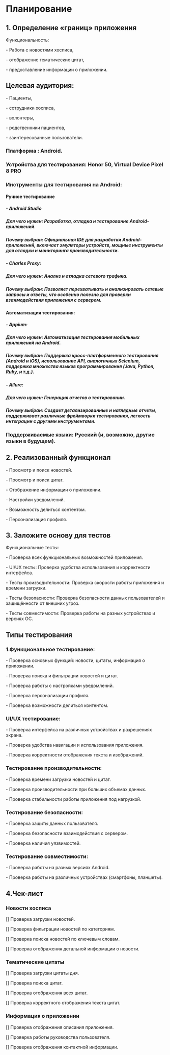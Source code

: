 <h1>Планирование</h1>
<h2>1. Определение «границ» приложения</h2>
Функциональность: </p>
- Работа с новостями хосписа,</p>
- отображение тематических цитат,</p>
- предоставление информации о приложении.</p>
<h2>Целевая аудитория:</h2></p>
- Пациенты,</p>
- сотрудники хосписа,</p>
- волонтеры,</p>
- родственники пациентов,</p>
- заинтересованные пользователи.</p>
<h3>Платформа : Android.</h3>
<h3>Устройства для тестирования: Honor 50, Virtual Device Pixel 8 PRO</h3>
<h3>Инструменты для тестирования на Android:</h3>
  <h4>Ручное тестирование</h4></p>
  <h5>- Android Studio</h5></p>
    <h5>Для чего нужен: Разработка, отладка и тестирование Android-приложений.</h5></p>
    <h5>Почему выбран: Официальная IDE для разработки Android-приложений, включает эмуляторы устройств, мощные инструменты для отладки и мониторинга производительности.</h5></p>
  <h5>- Charles Proxy:</h5><p>
    <h5>Для чего нужен: Анализ и отладка сетевого трафика.</h5></p>
    <h5>Почему выбран: Позволяет перехватывать и анализировать сетевые запросы и ответы, что особенно полезно для проверки взаимодействия приложения с сервером.</h5></p>
  <h4>Автоматизация тестирования:</h4>
  <h5>- Appium:</h5></p>
    <h5>Для чего нужен: Автоматизация тестирования мобильных приложений на Android.</h5></p>
    <h5>Почему выбран: Поддержка кросс-платформенного тестирования (Android и iOS), использование API, аналогичных Selenium, поддержка множества языков программирования (Java, Python, Ruby, и т.д.).</h5></p>
  <h5>- Allure:</h5></p>
    <h5>Для чего нужен: Генерация отчетов о тестировании.</h5></p>
    <h5>Почему выбран: Создает детализированные и наглядные отчеты, поддерживает различные фреймворки тестирования, легкость интеграции с другими инструментами.
</h5></p>

<h3>Поддерживаемые языки: Русский (и, возможно, другие языки в будущем).</h3>
<h2>2. Реализованный функционал</h2>
- Просмотр и поиск новостей.</p>
- Просмотр и поиск цитат.</p>
- Отображение информации о приложении.</p>
- Настройки уведомлений.</p>
- Возможность делиться контентом.</p>
- Персонализация профиля.</p>
<h2>3. Заложите основу для тестов</h2>
Функциональные тесты:</p>
- Проверка всех функциональных возможностей приложения.</p>
- UI/UX тесты: Проверка удобства использования и корректности интерфейса.</p>
- Тесты производительности: Проверка скорости работы приложения и времени загрузки.</p>
- Тесты безопасности: Проверка безопасности данных пользователей и защищённости от внешних угроз.</p>
- Тесты совместимости: Проверка работы на разных устройствах и версиях ОС.</p>

<h2>Типы тестирования</h2></p>
<h3>1.Функциональное тестирование:</h3></p>
- Проверка основных функций: новости, цитаты, информация о приложении.</p>
- Проверка поиска и фильтрации новостей и цитат.</p>
- Проверка работы с настройками уведомлений.</p>
- Проверка персонализации профиля.</p>
- Проверка возможности делиться контентом.</p>
<h3>UI/UX тестирование:</h3></p>
- Проверка интерфейса на различных устройствах и разрешениях экрана.</p>
- Проверка удобства навигации и использования приложения.</p>
- Проверка корректности отображения текста и изображений.</p>
<h3>Тестирование производительности:</h3></p>
- Проверка времени загрузки новостей и цитат.</p>
- Проверка производительности при больших объемах данных.</p>
- Проверка стабильности работы приложения под нагрузкой.</p>
<h3>Тестирование безопасности:</h3></p>
- Проверка защиты данных пользователя.</p>
- Проверка безопасности взаимодействия с сервером.</p>
- Проверка наличия уязвимостей.</p>
<h3>Тестирование совместимости:</h3></p>
- Проверка работы на разных версиях Android.</p>
- Проверка работы на различных устройствах (смартфоны, планшеты).</p>
<h2>4.Чек-лист</h2>
<h3>Новости хосписа</h3></p>
[] Проверка загрузки новостей.</p>
[] Проверка фильтрации новостей по категориям.</p>
[] Проверка поиска новостей по ключевым словам.</p>
[] Проверка отображения детальной информации о новости.</p>
<h3>Тематические цитаты</h3></p>
[] Проверка загрузки цитаты дня.</p>
[] Проверка поиска цитат.</p>
[] Проверка отображения всех цитат.</p>
[] Проверка корректного отображения текста цитат.</p>
<h3>Информация о приложении</h3></p>
[] Проверка отображения описания приложения.</p>
[] Проверка работы руководства пользователя.</p>
[] Проверка отображения контактной информации.</p>
